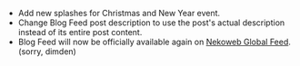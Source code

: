 * Add new splashes for Christmas and New Year event.
* Change Blog Feed post description to use the post's actual description instead of its entire post content.
* Blog Feed will now be officially available again on [Nekoweb Global Feed](https://nekoweb.org/global-feed). (sorry, dimden)